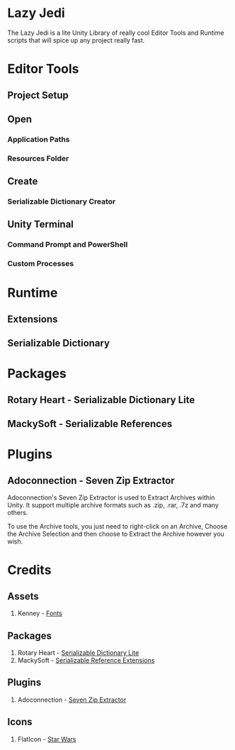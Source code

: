 # Lazy Jedi
The Lazy Jedi is a lite Unity Library of really cool Editor Tools and Runtime scripts that will spice up any project really fast.

# Editor Tools
## Project Setup
## Open
### Application Paths
### Resources Folder
## Create
### Serializable Dictionary Creator
## Unity Terminal
### Command Prompt and PowerShell
### Custom Processes

# Runtime
## Extensions
## Serializable Dictionary

# Packages
## Rotary Heart - Serializable Dictionary Lite
## MackySoft - Serializable References

# Plugins
## Adoconnection - Seven Zip Extractor
Adoconnection's Seven Zip Extractor is used to Extract Archives within Unity. It support multiple archive formats such as .zip, .rar, .7z and many others.

To use the Archive tools, you just need to right-click on an Archive, Choose the Archive Selection and then choose to Extract the Archive however you wish.

# Credits
## Assets
1. Kenney - [Fonts](https://www.kenney.nl/assets)
## Packages
1. Rotary Heart - [Serializable Dictionary Lite](https://assetstore.unity.com/publishers/28547)
2. MackySoft - [Serializable Reference Extensions](https://github.com/mackysoft/Unity-SerializeReferenceExtensions)
## Plugins
1. Adoconnection - [Seven Zip Extractor](https://github.com/adoconnection/SevenZipExtractor)
## Icons
1. FlatIcon - [Star Wars](https://www.flaticon.com/free-icons/star-wars)

